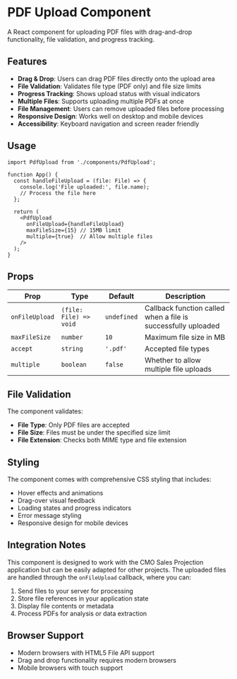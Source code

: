 # PDF Upload Component

A React component for uploading PDF files with drag-and-drop functionality, file validation, and progress tracking.

## Features

- **Drag & Drop**: Users can drag PDF files directly onto the upload area
- **File Validation**: Validates file type (PDF only) and file size limits
- **Progress Tracking**: Shows upload status with visual indicators
- **Multiple Files**: Supports uploading multiple PDFs at once
- **File Management**: Users can remove uploaded files before processing
- **Responsive Design**: Works well on desktop and mobile devices
- **Accessibility**: Keyboard navigation and screen reader friendly

## Usage

```tsx
import PdfUpload from './components/PdfUpload';

function App() {
  const handleFileUpload = (file: File) => {
    console.log('File uploaded:', file.name);
    // Process the file here
  };

  return (
    <PdfUpload 
      onFileUpload={handleFileUpload}
      maxFileSize={15} // 15MB limit
      multiple={true}  // Allow multiple files
    />
  );
}
```

## Props

| Prop | Type | Default | Description |
|------|------|---------|-------------|
| `onFileUpload` | `(file: File) => void` | `undefined` | Callback function called when a file is successfully uploaded |
| `maxFileSize` | `number` | `10` | Maximum file size in MB |
| `accept` | `string` | `'.pdf'` | Accepted file types |
| `multiple` | `boolean` | `false` | Whether to allow multiple file uploads |

## File Validation

The component validates:
- **File Type**: Only PDF files are accepted
- **File Size**: Files must be under the specified size limit
- **File Extension**: Checks both MIME type and file extension

## Styling

The component comes with comprehensive CSS styling that includes:
- Hover effects and animations
- Drag-over visual feedback
- Loading states and progress indicators
- Error message styling
- Responsive design for mobile devices

## Integration Notes

This component is designed to work with the CMO Sales Projection application but can be easily adapted for other projects. The uploaded files are handled through the `onFileUpload` callback, where you can:

1. Send files to your server for processing
2. Store file references in your application state
3. Display file contents or metadata
4. Process PDFs for analysis or data extraction

## Browser Support

- Modern browsers with HTML5 File API support
- Drag and drop functionality requires modern browsers
- Mobile browsers with touch support